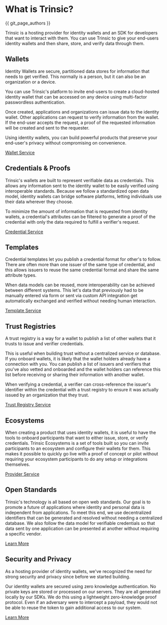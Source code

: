 # What is Trinsic?
{{ git_page_authors }}

Trinsic is a hosting provider for identity wallets and an SDK for developers that want to interact with them.
You can use Trinsic to give your end-users identity wallets and then share, store, and verify data through them.

## Wallets
Identity Wallets are secure, partitioned data stores for information that needs to get verified. This normally is a person, but it can also be an organization or a device. 

You can use Trinsic's platform to invite end-users to create a cloud-hosted identity wallet that can be accessed on any device using multi-factor passwordless authentication. 

Once created, applications and organizations can issue data to the identity wallet. Other applications can request to verify information from the wallet. If the end-user accepts the request, a proof of the requested information will be created and sent to the requester. 

Using identity wallets, you can build powerful products that preserve your end-user's privacy without compromising on convenience.

[Wallet Service](../reference/services/wallet-service.md)
## Credentials & Proofs
Trinsic's wallets are built to represent verifiable data as credentials. This allows any information sent to the identity wallet to be easily verified using interoperable standards. Because we follow a standardized open data model, identity wallets can bridge software platforms, letting individuals use their data wherever they choose. 

To minimize the amount of information that is requested from identity wallets, a credential's attributes can be filtered to generate a proof of the credential with only the data required to fulfill a verifier's request.

[Credential Service](../reference/services/credential-service.md)
## Templates
Credential templates let you publish a credential format for other's to follow. There are often more than one issuer of the same type of credential, and this allows issuers to reuse the same credential format and share the same attribute types. 

When data models can be reused, more interoperability can be achieved between different systems. This let's data that previously had to be manually entered via form or sent via custom API integration get automatically exchanged and verified without needing human interaction. 

[Template Service](../reference/services/template-service.md)

## Trust Registries
A trust registry is a way for a wallet to publish a list of other wallets that it trusts to issue and verifier credentials. 

This is useful when building trust without a centralized service or database. If you onboard wallets, it is likely that the wallet holders already have a connection with you. You can publish a list of issuers and verifiers that you've also vetted and onboarded and the wallet holders can reference this list before receiving or sharing their information with another wallet.

When verifying a credential, a verifier can cross-reference the issuer's identifier within the credential with a trust registry to ensure it was actually issued by an organization that they trust.

[Trust Registry Service](../reference/services/trust-registry-service.md)

## Ecosystems
When creating a product that uses identity wallets, it is useful to have the tools to onboard participants that want to either issue, store, or verify credentials. Trinsic Ecosystems is a set of tools built so you can invite participants to an ecosystem and configure their wallets for them. This makes it possible to quickly go live with a proof of concept or pilot without requiring your ecosystem participants to do any setup or integrations themselves.

[Provider Service](../reference/services/provider-service.md)
## Open Standards
Trinsic's technology is all based on open web standards. Our goal is to promote a future of applications where identity and personal data is independent from applications. To meet this end, we use decentralized identifiers that can be generated and resolved without needing a centralized database. We also follow the data model for verifiable credentials so that data sent by one application can be presented at another without requiring a specific vendor. 

[Learn More](./standards.md)
## Security and Privacy
As a hosting provider of identity wallets, we've recognized the need for strong security and privacy since before we started building. 

Our identity wallets are secured using zero knowledge authentication. No private keys are stored or processed on our servers. They are all generated locally by our SDKs. We do this using a lightweight zero-knowledge proof protocol. Even if an adversary were to intercept a payload, they would not be able to reuse the token to gain additional access to our system.

[Learn More](./security.md)

